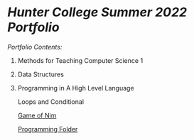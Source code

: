 # _Hunter College Summer 2022 Portfolio_

*Portfolio Contents:*

1. Methods for Teaching Computer Science 1

2. Data Structures

3. Programming in A High Level Language

   Loops and Conditional
   
   [Game of Nim](https://github.com/hunter-teacher-cert/cohort-3-summer-work-Maxwoodi/tree/master/programming/1)
   
   [Programming Folder](https://github.com/hunter-teacher-cert/cohort-3-summer-work-Maxwoodi/tree/master/programming)
   

